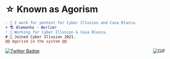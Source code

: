 #                                                     ☆ Known as Agorism

```diff
- 📝 I work for pentest for Cyber Illusion and Casa Blanca.
+ 🌎 Alemanha - Berlim!
! 🧠 Working for Cyber Illusion & Casa Blanca.
# 🧪 Joined Cyber Illusion 2021.
@@ Agorism in the system @@
```
<img align="right" alt="GIF" src="https://cdn.discordapp.com/attachments/782665455587557417/801790274112061440/CyberIllusion.png?width=950&height=204"/>


[![Twitter Badge](https://img.shields.io/badge/-@properize-2ccce9?style=flat-square&labelColor=2ccce9&logo=twitter&logoColor=white&link=https://twitter.com/properize)](https://twitter.com/properize) 
<!--
**SystemsFrozen/SystemsFrozen** is a ✨ _special_ ✨ repository because its `README.md` (this file) appears on your GitHub profile.

